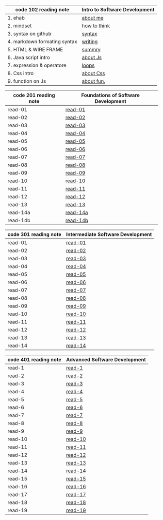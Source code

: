 | **code 102 reading note**    | **Intro to Software Development**                                     |
| ---------------------------- | --------------------------------------------------------------------- |
| 1. ehab                      | [about me](https://eng-ehabsaleh.github.io/reading-note/intro)        |
| 2. mindset                   | [how to think](https://eng-ehabsaleh.github.io/reading-note/mindset)  |
| 3. syntax on github          | [syntax](https://eng-ehabsaleh.github.io/reading-note/github)         |
| 4. markdown formating syntax | [writing](https://eng-ehabsaleh.github.io/reading-note/markdown)      |
| 5. HTML & WIRE FRAME         | [summry](https://eng-ehabsaleh.github.io/reading-note/sum)            |
| 6. Java script intro         | [about Js](https://eng-ehabsaleh.github.io/reading-note/Javascript)   |
| 7. expression & operatore    | [loops](https://eng-ehabsaleh.github.io/reading-note/loops)           |
| 8. Css intro                 | [about Css](https://eng-ehabsaleh.github.io/reading-note/css)         |
| 9. function on Js            | [about fun.](https://eng-ehabsaleh.github.io/reading-note/jsfunction) |

| **code 201 reading note** | **Foundations of Software Development**                            |
| ------------------------- | ------------------------------------------------------------------ |
| read-01                   | [read-01](https://eng-ehabsaleh.github.io/reading-note/class-01)   |
| read-02                   | [read-02](https://eng-ehabsaleh.github.io/reading-note/class-02)   |
| read-03                   | [read-03](https://eng-ehabsaleh.github.io/reading-note/class-03)   |
| read-04                   | [read-04](https://eng-ehabsaleh.github.io/reading-note/class-04)   |
| read-05                   | [read-05](https://eng-ehabsaleh.github.io/reading-note/class-05)   |
| read-06                   | [read-06](https://eng-ehabsaleh.github.io/reading-note/class-06)   |
| read-07                   | [read-07](https://eng-ehabsaleh.github.io/reading-note/class-07)   |
| read-08                   | [read-08](https://eng-ehabsaleh.github.io/reading-note/class-08)   |
| read-09                   | [read-09](https://eng-ehabsaleh.github.io/reading-note/class-09)   |
| read-10                   | [read-10](https://eng-ehabsaleh.github.io/reading-note/class-10)   |
| read-11                   | [read-11](https://eng-ehabsaleh.github.io/reading-note/class-11)   |
| read-12                   | [read-12](https://eng-ehabsaleh.github.io/reading-note/class-12)   |
| read-13                   | [read-13](https://eng-ehabsaleh.github.io/reading-note/class-13)   |
| read-14a                  | [read-14a](https://eng-ehabsaleh.github.io/reading-note/class-14a) |
| read-14b                  | [read-14b](https://eng-ehabsaleh.github.io/reading-note/class-14b) |

| **code 301 reading note** | **Intermediate Software Development**                               |
| ------------------------- | ------------------------------------------------------------------- |
| read-01                   | [read-01](https://eng-ehabsaleh.github.io/reading-note/class-01301) |
| read-02                   | [read-02](https://eng-ehabsaleh.github.io/reading-note/class-02301) |
| read-03                   | [read-03](https://eng-ehabsaleh.github.io/reading-note/class-03301) |
| read-04                   | [read-04](https://eng-ehabsaleh.github.io/reading-note/class-04301) |
| read-05                   | [read-05](https://eng-ehabsaleh.github.io/reading-note/class-05301) |
| read-06                   | [read-06](https://eng-ehabsaleh.github.io/reading-note/class-06301) |
| read-07                   | [read-07](https://eng-ehabsaleh.github.io/reading-note/class-07301) |
| read-08                   | [read-08](https://eng-ehabsaleh.github.io/reading-note/class-08301) |
| read-09                   | [read-09](https://eng-ehabsaleh.github.io/reading-note/class-09301) |
| read-10                   | [read-10](https://eng-ehabsaleh.github.io/reading-note/class-10301) |
| read-11                   | [read-11](https://eng-ehabsaleh.github.io/reading-note/class-11301) |
| read-12                   | [read-12](https://eng-ehabsaleh.github.io/reading-note/class-12301) |
| read-13                   | [read-13](https://eng-ehabsaleh.github.io/reading-note/class-13301) |
| read-14                   | [read-14](https://eng-ehabsaleh.github.io/reading-note/class-14301) |

| **code 401 reading note** | **Advanced Software Development**                                   |
| ------------------------- | ------------------------------------------------------------------- |
| read-1                    | [read-1](https://eng-ehabsaleh.github.io/reading-note/class-01401)  |
| read-2                    | [read-2](https://eng-ehabsaleh.github.io/reading-note/class-02401)  |
| read-3                    | [read-3](https://eng-ehabsaleh.github.io/reading-note/class-03401)  |
| read-4                    | [read-4](https://eng-ehabsaleh.github.io/reading-note/class-04401)  |
| read-5                    | [read-5](https://eng-ehabsaleh.github.io/reading-note/class-05401)  |
| read-6                    | [read-6](https://eng-ehabsaleh.github.io/reading-note/class-06401)  |
| read-7                    | [read-7](https://eng-ehabsaleh.github.io/reading-note/class-07401)  |
| read-8                    | [read-8](https://eng-ehabsaleh.github.io/reading-note/class-08401)  |
| read-9                    | [read-9](https://eng-ehabsaleh.github.io/reading-note/class-09401)  |
| read-10                   | [read-10](https://eng-ehabsaleh.github.io/reading-note/class-10401) |
| read-11                   | [read-11](https://eng-ehabsaleh.github.io/reading-note/class-11401) |
| read-12                   | [read-12](https://eng-ehabsaleh.github.io/reading-note/class-12401) |
| read-13                   | [read-13](https://eng-ehabsaleh.github.io/reading-note/class-13401) |
| read-14                   | [read-14](https://eng-ehabsaleh.github.io/reading-note/class-14401) |
| read-15                   | [read-15](https://eng-ehabsaleh.github.io/reading-note/class-15401) |
| read-16                   | [read-16](https://eng-ehabsaleh.github.io/reading-note/class-16401) |
| read-17                   | [read-17](https://eng-ehabsaleh.github.io/reading-note/class-17401) |
| read-18                   | [read-18](https://eng-ehabsaleh.github.io/reading-note/class-18401) |
| read-19                   | [read-19](https://eng-ehabsaleh.github.io/reading-note/class-19401) |
